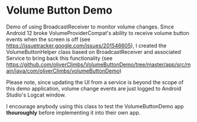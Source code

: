 # Volume Button Demo
Demo of using BroadcastReceiver to monitor volume changes.
Since Android 12 broke VolumeProviderCompat's ability to receive volume button events when the screen is off (see https://issuetracker.google.com/issues/201546605), I created the VolumeButtonHelper class based on BroadcastReceiver and associated Service to bring back this functionality (see https://github.com/oliverClimbs/VolumeButtonDemo/tree/master/app/src/main/java/com/oliverClimbs/volumeButtonDemo)

Please note, since updating the UI from a service is beyond the scope of this demo application, volume change events are just logged to Android Studio's Logcat window.

I encourage anybody using this class to test the VolumeButtonDemo app **thouroughly** before implementing it into their own app.
